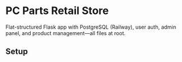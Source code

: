 # PC Parts Retail Store

Flat-structured Flask app with PostgreSQL (Railway), user auth, admin panel, and product management—all files at root.

## Setup
